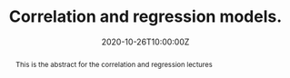 ---
abstract: This is the abstract for the correlation and regression lectures
address:
  city: Richmond
  country: United States
  postcode: "23284"
  region: VA
  street: 1000 West Cary Street
all_day: false
date: "2020-10-26T10:00:00Z"
date_end: "2020-10-26T15:00:00Z"
event: Data Literacy Lecture on Correlation & Regression models.
event_url: https://us02web.zoom.us/j/86289645889?pwd=YzVBZlhPYUwydE5pNWVhTFExSlA2Zz09
featured: false
location: Center for Environmental Studies
math: false
summary: Correloation & Regression.
tags: ["lm","glm","nmle"]
keywords: ["models"]
title: Correlation and regression models.
url_code: ""
url_pdf: ""
url_slides: ""
url_video: ""
---